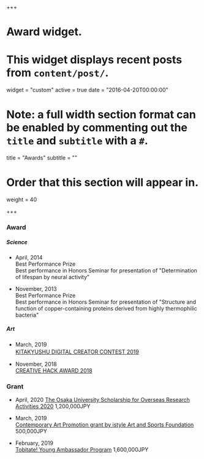 +++
# Award widget.
# This widget displays recent posts from `content/post/`.
widget = "custom"
active = true
date = "2016-04-20T00:00:00"

# Note: a full width section format can be enabled by commenting out the `title` and `subtitle` with a `#`.
 title = "Awards"
 subtitle = ""

# Order that this section will appear in.
weight = 40

+++

### Award
##### Science
- April, 2014  
Best Performance Prize  
Best performance in Honors Seminar for presentation of "Determination of lifespan by neural activity"

- November, 2013  
Best Performance Prize  
Best performance in Honors Seminar for presentation of "Structure and function of copper-containing proteins derived from highly thermophilic bacteria"

##### Art
- March, 2019  
[KITAKYUSHU DIGITAL CREATOR CONTEST 2019](http://kdcc.info/archive/2019.html)　

- November, 2018  
[CREATIVE HACK AWARD 2018](https://hack.wired.jp/ja/finalist/) 


### Grant
<!--- June, 2019  
[クラウドファンディング](https://academist-cf.com/projects/119?lang=ja) 605,831JPY  
脳のしわは神経活動の伝播に影響するか？ 非線形物理学で挑む
 
- May, 2019  
[クラウドファンディング](https://motion-gallery.net/projects/hokori_computing) 597,800JPY  
ポーランドのメディアアートビエンナーレWROで初めての海外展示をしたい！
 -->
- April, 2020
[The Osaka University Scholarship for Overseas Research Activities 2020](https://miraikikin.uci-sys.jp/en/) 1,200,000JPY

- March, 2019  
[Contemporary Art Promotion grant by istyle Art and Sports Foundation](https://istyle-found.org/art_support2019/)   500,000JPY  

- February, 2019  
[Tobitate! Young Ambassador Program](https://www.tobitate.mext.go.jp/univ/program/tech/index.html) 1,600,000JPY
